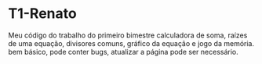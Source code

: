 # T1-Renato
Meu código do trabalho do primeiro bimestre
calculadora de soma, raízes de uma equação, divisores comuns, gráfico da equação e jogo da memória.
bem básico, pode conter bugs, atualizar a página pode ser necessário.
